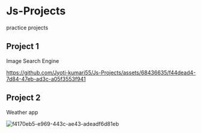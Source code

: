 # Js-Projects
 practice projects

 ## Project 1
  Image Search Engine 

   https://github.com/Jyoti-kumari55/Js-Projects/assets/68436635/f44dead4-7d84-47eb-ad3c-a05f3553f941

 ## Project 2
  Weather app

  ![f4170eb5-e969-443c-ae43-adeadf6d81eb](https://github.com/Jyoti-kumari55/Js-Projects/assets/68436635/30b57168-aab1-4d69-8367-bfc63fdadc2c)
 

